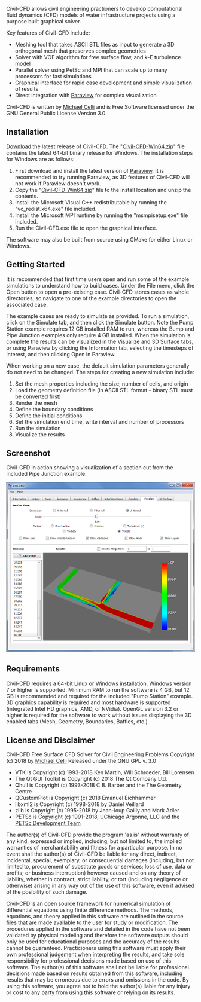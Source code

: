 Civil-CFD allows civil engineering practioners to develop computational fluid dynamics (CFD) models of water infrastructure projects using a purpose built graphical solver.  

Key features of Civil-CFD include:
* Meshing tool that takes ASCII STL files as input to generate a 3D orthogonal mesh that preserves complex geometries
* Solver with VOF algorithm for free surface flow, and k-E turbulence model
* Parallel solver using PetSc and MPI that can scale up to many processors for fast simulations
* Graphical interface for rapid case development and simple visualization of results
* Direct integration with [Paraview](https://www.paraview.org) for complex visualization

Civil-CFD is written by [Michael Celli](https://www.linkedin.com/in/michael-celli-water-wastewater) and is Free Software licensed under the GNU General Public License Version 3.0 

## Installation

[Download](https://github.com/civilcfd/Civil-CFD/releases) the latest release of Civil-CFD.  The "[Civil-CFD-Win64.zip](https://github.com/civilcfd/Civil-CFD/releases/download/v0.1.1/Civil-CFD-Win64.zip)" file contains the latest 64-bit binary release for Windows.  The installation steps for Windows are as follows:

1. First download and install the latest version of [Paraview](https://www.paraview.org).  It is recommended to try running Paraview, as 3D features of Civil-CFD will not work if Paraview doesn't work.
2. Copy the "[Civil-CFD-Win64.zip](https://github.com/civilcfd/Civil-CFD/releases/download/v0.1.1/Civil-CFD-Win64.zip)" file to the install location and unzip the contents.  
3. Install the Microsoft Visual C++ redistributable by running the "vc_redist.x64.exe" file included. 
4. Install the Microsoft MPI runtime by running the "msmpisetup.exe" file included.
5. Run the Civil-CFD.exe file to open the graphical interface.

The software may also be built from source using CMake for either Linux or Windows.

## Getting Started

It is recommended that first time users open and run some of the example simulations to understand how to build cases.  Under the File menu, click the Open button to open a pre-existing case.  Civil-CFD stores cases as whole directories, so navigate to one of the example directories to open the associated case.  

The example cases are ready to simulate as provided.  To run a simulation, click on the Simulate tab, and then click the Simulate button.  Note the Pump Station example requires 12 GB installed RAM to run, whereas the Bump and Pipe Junction examples only require 4 GB installed.  When the simulation is complete the results can be visualized in the Visualize and 3D Surface tabs, or using Paraview by clicking the Information tab, selecting the timesteps of interest, and then clicking Open in Paraview.  

When working on a new case, the default simulation parameters generally do not need to be changed.  The steps for creating a new simulation include:

1. Set the mesh properties including the size, number of cells, and origin
2. Load the geometry definition file (in ASCII STL format - binary STL must be converted first)
3. Render the mesh
4. Define the boundary conditions
5. Define the initial conditions
6. Set the simulation end time, write interval and number of processors
7. Run the simulation
8. Visualize the results

## Screenshot

Civil-CFD in action showing a visualization of a section cut from the included Pipe Junction example:

![Screenshot](Screenshot.png)

## Requirements

Civil-CFD requires a 64-bit Linux or Windows installation.  Windows version 7 or higher is supported.  Minimum RAM to run the software is 4 GB, but 12 GB is recommended and required for the included "Pump Station" example.  3D graphics capability is required and most hardware is supported (integrated Intel HD graphics, AMD, or NVidia).  OpenGL version 3.2 or higher is required for the software to work without issues displaying the 3D enabled tabs (Mesh, Geometry, Boundaries, Baffles, etc.)

## License and Disclaimer

Civil-CFD
Free Surface CFD Solver for Civil Engineering Problems
Copyright (c) 2018 by [Michael Celli](https://www.linkedin.com/in/michael-celli-water-wastewater)
Released under the GNU GPL v. 3.0 

* VTK is Copyright (c) 1993-2018 Ken Martin, Will Schroeder, Bill Lorensen
* The Qt GUI Toolkit is Copyright (c) 2018 The Qt Company Ltd.
* Qhull is Copyright (c) 1993-2018 C.B. Barber and the The Geometry Centre
* QCustomPlot is Copyright (c) 2018 Emanuel Eichhammer
* libxml2 is Copyright (c) 1998-2018 by Daniel Veillard
* zlib is Copyright (c) 1995-2018 by Jean-loup Gailly and Mark Adler
* PETSc is Copyright (c) 1991-2018, UChicago Argonne, LLC and the [PETSc Development Team](http://www.mcs.anl.gov/petsc/miscellaneous/index.html)

The author(s) of Civil-CFD provide the program 'as is' without warranty of any kind, expressed or implied, including, but not limited to, the implied warranties of merchantability and fitness for a particular purpose. In no event shall the author(s) of Civil-CFD be liable for any direct, indirect, incidental, special, exemplary, or consequential damages (including, but not limited to, procurement of substitute goods or services; loss of use, data or profits; or business interruption) however caused and on any theory of liability, whether in contract, strict liability, or tort (including negligence or otherwise) arising in any way out of the use of this software, even if advised of the posibility of such damage.  

Civil-CFD is an open source framework for numerical simulation of differential equations using finite difference methods. The methods, equations, and theory applied in this software are outlined in the source files that are made available to the user for study or modification. The procedures applied in the software and detailed in the code have not been validated by physical modeling and therefore the software outputs should only be used for educational purposes and the accuracy of the results cannot be guaranteed. Practicioners using this software must apply their own professional judgement when interpreting the results, and take sole responsibility for professional decisions made based on use of this software. The author(s) of this software shall not be liable for professional decisions made based on results obtained from this software, including results that may be erroneous due to errors and omissions in the code. By using this software, you agree not to hold the author(s) liable for any injury or cost to any party from using this software or relying on its results.



